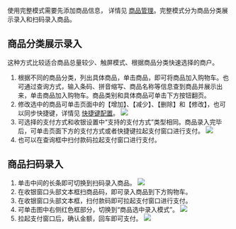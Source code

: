使用完整模式需要先添加商品信息， 详情见 [商品管理](https://cloud.tencent.com/document/product/569/39146)。完整模式分为商品分类展示录入和扫码录入商品。

## 商品分类展示录入
这种方式比较适合商品总量较少、触屏模式、根据商品分类快速选择的商户。
1. 根据不同的商品分类，列出具体商品，单击商品，即可将商品加入购物车。也可通过查询方式，输入条码、拼音缩写、商品名称等信息查到商品并展示出来，单击商品加入购物车。商品类别和具体商品可单击下方按钮翻页。
2. 修改选中的商品可单击页面中的【增加】、【减少】、【删除】和【修改】，也可以同步快捷键，详情见 [快捷键配置](https://cloud.tencent.com/document/product/569/39143)。
![](https://main.qcloudimg.com/raw/06acf81ade7662e4e37499f4189206b4.png) 
3. 可选择的支付方式和收银设置中“支持的支付方式”类型相同。商品录入完毕后，可单击页面下方的支付方式或者快捷键拉起支付窗口进行支付。
 ![](https://main.qcloudimg.com/raw/5e06d46cd70b97c78f72d25b11e2ee42.png)
8. 也可以在查询框中扫付款码拉起支付窗口进行支付。

## 商品扫码录入
1. 单击中间的长条即可切换到扫码录入商品。
![](https://main.qcloudimg.com/raw/b65e055ea75057ac636d274e2efe1b0a.png)
2. 在收银窗口头部文本框扫商品码，即可录入商品到下方购物车。
3. 在收银窗口头部文本框，扫付款码即可拉起支付窗口进行支付。
4. 可单击图中右侧红色框部分，切换到“商品选中录入模式”。
![](https://main.qcloudimg.com/raw/78038b9ef156cda54ba27e7278e6a235.png)
5. 拉起支付窗口后，确认金额，回车即可支付。
![](https://main.qcloudimg.com/raw/fe0c783f9e680291487162015d7f1ae4.png) 
